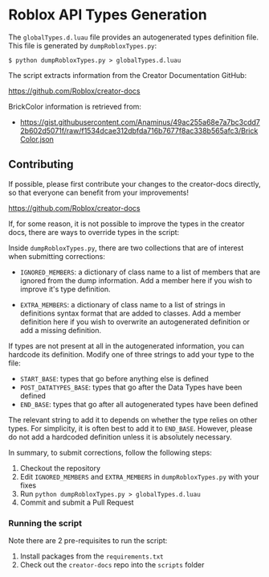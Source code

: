 # Roblox API Types Generation

The `globalTypes.d.luau` file provides an autogenerated types definition file. This file is generated by `dumpRobloxTypes.py`:

```
$ python dumpRobloxTypes.py > globalTypes.d.luau
```

The script extracts information from the Creator Documentation GitHub:

https://github.com/Roblox/creator-docs

BrickColor information is retrieved from:

- https://gist.githubusercontent.com/Anaminus/49ac255a68e7a7bc3cdd72b602d5071f/raw/f1534dcae312dbfda716b7677f8ac338b565afc3/BrickColor.json

## Contributing

If possible, please first contribute your changes to the creator-docs directly, so that everyone can benefit from your
improvements!

https://github.com/Roblox/creator-docs

If, for some reason, it is not possible to improve the types in the creator docs, there are ways to override types in
the script:

Inside `dumpRobloxTypes.py`, there are two collections that are of interest when submitting corrections:

- `IGNORED_MEMBERS`: a dictionary of class name to a list of members that are ignored from the dump information.
  Add a member here if you wish to improve it's type definition.

- `EXTRA_MEMBERS`: a dictionary of class name to a list of strings in definitions syntax format that are added to classes.
  Add a member definition here if you wish to overwrite an autogenerated definition or add a missing definition.

If types are not present at all in the autogenerated information, you can hardcode its definition. Modify one of three
strings to add your type to the file:

- `START_BASE`: types that go before anything else is defined
- `POST_DATATYPES_BASE`: types that go after the Data Types have been defined
- `END_BASE`: types that go after all autogenerated types have been defined

The relevant string to add it to depends on whether the type relies on other types. For simplicity, it is often best to
add it to `END_BASE`. However, please do not add a hardcoded definition unless it is absolutely necessary.

In summary, to submit corrections, follow the following steps:

1. Checkout the repository
2. Edit `IGNORED_MEMBERS` and `EXTRA_MEMBERS` in `dumpRobloxTypes.py` with your fixes
3. Run `python dumpRobloxTypes.py > globalTypes.d.luau`
4. Commit and submit a Pull Request

### Running the script

Note there are 2 pre-requisites to run the script:

1. Install packages from the `requirements.txt`
2. Check out the `creator-docs` repo into the `scripts` folder
